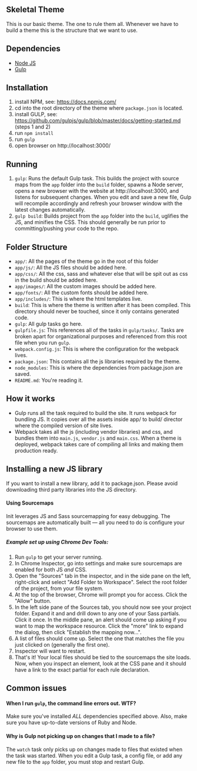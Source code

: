 ## Skeletal Theme
This is our basic theme. The one to rule them all. Whenever we have to build a theme this is the structure that we want to use.

## Dependencies
* [Node JS](http://nodejs.org/)
* [Gulp](http://gulpjs.com/)

## Installation
1. install NPM, see: https://docs.npmjs.com/
2. cd into the root directory of the theme where `package.json` is located.
3. install GULP, see: https://github.com/gulpjs/gulp/blob/master/docs/getting-started.md (steps 1 and 2)
4. run `npm install`
5. run `gulp`
6. open browser on http://localhost:3000/

## Running
1. `gulp`: Runs the default Gulp task. This builds the project with source maps from the `app` folder into the `build` folder, spawns a Node server, opens a new browser with the website at http://localhost:3000, and listens for subsequent changes. When you edit and save a new file, Gulp will recompile accordingly and refresh your browser window with the latest changes automatically.
2. `gulp build`: Builds project from the `app` folder into the `build`, uglifies the JS, and minifies the CSS. This should generally be run prior to committing/pushing your code to the repo.


## Folder Structure

* `app/`: All the pages of the theme go in the root  of this folder
* `app/js/`: All the JS files should be added here.
* `app/css/`: All the css, sass and whatever else that will be spit out as css in the build should be added here.
* `app/images/`: All the custom images should be added here.
* `app/fonts/`: All the custom fonts should be added here.
* `app/includes/`: This is where the html templates live.
* `build`: This is where the theme is written after it has been compiled. This directory should never be touched, since it only contains generated code.
* `gulp`: All gulp tasks go here.
* `gulpfile.js`: This references all of the tasks in `gulp/tasks/`. Tasks are broken apart for organizational purposes and referenced from this root file when you run `gulp`.
* `webpack.config.js`: This is where the configuration for the webpack lives.
* `package.json`: This contains all the js libraries required by the theme.
* `node_modules`: This is where the dependencies from package.json are saved.
* `README.md`: You're reading it.

## How it works
* Gulp runs all the task required to build the site. It runs webpack for bundling JS. It copies over all the assets inside app/ to build/ director where the compiled version of site lives.
* Webpack takes all the js (including vendor libraries) and css, and bundles them into `main.js`, `vendor.js` and `main.css`. When a theme is deployed, webpack takes care of compiling all links and making them production ready.

## Installing a new JS library
If you want to install a new library, add it to package.json. Please avoid downloading third party libraries into the JS directory.

#### Using Sourcemaps
Init leverages JS and Sass sourcemapping for easy debugging. The sourcemaps are automatically built — all you need to do is configure your browser to use them.

##### Example set up using Chrome Dev Tools:

1. Run `gulp` to get your server running.
2. In Chrome Inspector, go into settings and make sure sourcemaps are enabled for both JS _and_ CSS.
3. Open the "Sources" tab in the inspector, and in the side pane on the left, right-click and select "Add Folder to Workspace". Select the root folder of the project, from your file system.
4. At the top of the browser, Chrome will prompt you for access. Click the "Allow" button.
5. In the left side pane of the Sources tab, you should now see your project folder. Expand it and and drill down to any one of your Sass partials. Click it once. In the middle pane, an alert should come up asking if you want to map the workspace resource. Click the "more" link to expand the dialog, then click "Establish the mapping now...".
6. A list of files should come up. Select the one that matches the file you just clicked on (generally the first one).
7. Inspector will want to restart.
8. That's it! Your local files should be tied to the sourcemaps the site loads. Now, when you inspect an element, look at the CSS pane and it should have a link to the exact partial for each rule declaration.

## Common issues

#### When I run `gulp`, the command line errors out. WTF?
Make sure you've installed _ALL_ dependencies specified above. Also, make sure you have up-to-date versions of Ruby and Node.

#### Why is Gulp not picking up on changes that I made to a file?
The `watch` task only picks up on changes made to files that existed when the task was started. When you edit a Gulp task, a config file, or add any new file to the `app` folder, you must stop and restart Gulp.